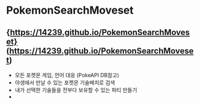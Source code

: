 # Pokemon**S**earch**M**oveset

## {https://14239.github.io/PokemonSearchMoveset} (https://14239.github.io/PokemonSearchMoveset)

- 모든 포켓몬 게임, 언어 대응 (PokeAPI DB참고)
- 야생에서 만날 수 있는 포켓몬 기술배치로 검색
- 내가 선택한 기술들을 전부다 보유할 수 있는 파티 만들기
- 
